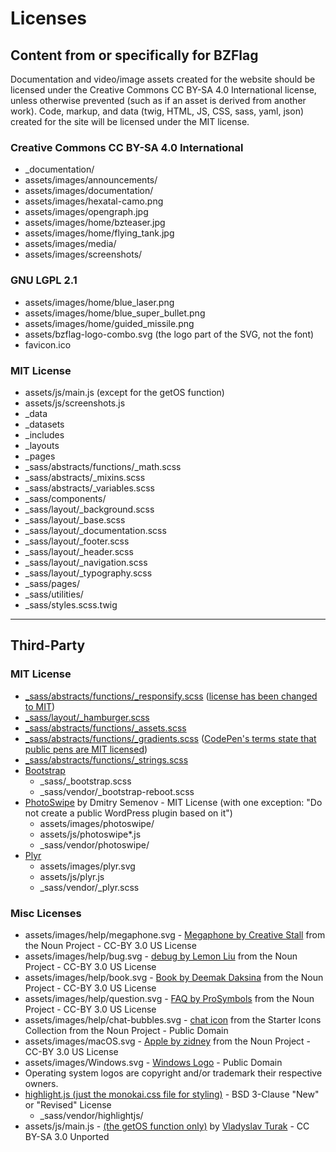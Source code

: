 # Licenses

## Content from or specifically for BZFlag

Documentation and video/image assets created for the website should be licensed under the Creative Commons CC BY-SA 4.0 International license, unless otherwise prevented (such as if an asset is derived from another work). Code, markup, and data (twig, HTML, JS, CSS, sass, yaml, json) created for the site will be licensed under the MIT license.

### Creative Commons CC BY-SA 4.0 International
- _documentation/
- assets/images/announcements/
- assets/images/documentation/
- assets/images/hexatal-camo.png
- assets/images/opengraph.jpg
- assets/images/home/bzteaser.jpg
- assets/images/home/flying_tank.jpg
- assets/images/media/
- assets/images/screenshots/

### GNU LGPL 2.1
- assets/images/home/blue_laser.png
- assets/images/home/blue_super_bullet.png
- assets/images/home/guided_missile.png
- assets/bzflag-logo-combo.svg (the logo part of the SVG, not the font)
- favicon.ico

### MIT License
- assets/js/main.js (except for the getOS function)
- assets/js/screenshots.js
- _data
- _datasets
- _includes
- _layouts
- _pages
- _sass/abstracts/functions/_math.scss
- _sass/abstracts/_mixins.scss
- _sass/abstracts/_variables.scss
- _sass/components/
- _sass/layout/_background.scss
- _sass/layout/_base.scss
- _sass/layout/_documentation.scss
- _sass/layout/_footer.scss
- _sass/layout/_header.scss
- _sass/layout/_navigation.scss
- _sass/layout/_typography.scss
- _sass/pages/
- _sass/utilities/
- _sass/styles.scss.twig

---

## Third-Party

### MIT License
- [_sass/abstracts/functions/_responsify.scss](https://github.com/allejo/bzion/blob/master/assets/css/abstracts/_responsify.scss) ([license has been changed to MIT](https://github.com/allejo/bzion/issues/199))
- [_sass/layout/_hamburger.scss](https://github.com/callmenick/Animating-Hamburger-Icons)
- [_sass/abstracts/functions/_assets.scss](https://github.com/HugoGiraudel/sass-boilerplate)
- [_sass/abstracts/functions/_gradients.scss](https://codepen.io/joeyquarters/pen/dWJYdV/?editors=0100) ([CodePen's terms state that public pens are MIT licensed](https://blog.codepen.io/legal/licensing/))
- [_sass/abstracts/functions/_strings.scss](https://github.com/HugoGiraudel/SassyStrings)
- [Bootstrap](https://getbootstrap.com/)
	- _sass/_bootstrap.scss
	- _sass/vendor/_bootstrap-reboot.scss
- [PhotoSwipe](http://photoswipe.com/) by Dmitry Semenov - MIT License (with one exception: "Do not create a public WordPress plugin based on it")
	- assets/images/photoswipe/
	- assets/js/photoswipe*.js
	- _sass/vendor/photoswipe/
- [Plyr](https://github.com/selz/plyr)
	- assets/images/plyr.svg
	- assets/js/plyr.js
	- _sass/vendor/_plyr.scss

### Misc Licenses
- assets/images/help/megaphone.svg - [Megaphone by Creative Stall](https://thenounproject.com/icon/147531/) from the Noun Project - CC-BY 3.0 US License
- assets/images/help/bug.svg - [debug by Lemon Liu](https://thenounproject.com/icon/83827/) from the Noun Project - CC-BY 3.0 US License
- assets/images/help/book.svg - [Book by Deemak Daksina](https://thenounproject.com/icon/1230262/) from the Noun Project - CC-BY 3.0 US License
- assets/images/help/question.svg - [FAQ by ProSymbols](https://thenounproject.com/icon/790491/) from the Noun Project - CC-BY 3.0 US License
- assets/images/help/chat-bubbles.svg - [chat icon](https://thenounproject.com/icon/888687/) from the Starter Icons Collection from the Noun Project - Public Domain
- assets/images/macOS.svg - [Apple by zidney](https://thenounproject.com/term/apple/1426926/) from the Noun Project - CC-BY 3.0 US License
- assets/images/Windows.svg - [Windows Logo](https://commons.wikimedia.org/wiki/File:Windows_logo_-_2012.svg) - Public Domain
- Operating system logos are copyright and/or trademark their respective owners.
- [highlight.js (just the monokai.css file for styling)](https://highlightjs.org/) - BSD 3-Clause "New" or "Revised" License
	- _sass/vendor/highlightjs/
- assets/js/main.js - [(the getOS function only)](https://stackoverflow.com/a/38241481) by [Vladyslav Turak](https://stackoverflow.com/users/4815056/vladyslav-turak) - CC BY-SA 3.0 Unported
